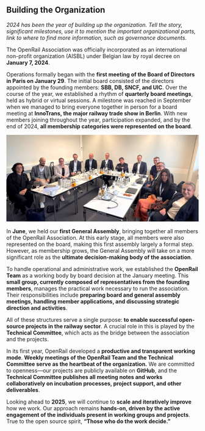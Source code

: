 ## Building the Organization

*2024 has been the year of building up the organization. Tell the story, significant milestones, use it to mention the important organizational parts, link to where to find more information, such as governance documents.*

The OpenRail Association was officially incorporated as an international non-profit organization (AISBL) under Belgian law by royal decree on **January 7, 2024**.

Operations formally began with the **first meeting of the Board of Directors in Paris on January 29**. The initial board consisted of the directors appointed by the founding members: **SBB, DB, SNCF, and UIC**. Over the course of the year, we established a rhythm of **quarterly board meetings**, held as hybrid or virtual sessions. A milestone was reached in September when we managed to bring everyone together in person for a board meeting at **InnoTrans, the major railway trade show in Berlin**. With new members joining throughout the year, participation expanded, and by the end of 2024, **all membership categories were represented on the board**.

![Board of Directors](images/2024-09-27-bod-innotrans.jpg)

In **June**, we held our **first General Assembly**, bringing together all members of the OpenRail Association. At this early stage, all members were also represented on the board, making this first assembly largely a formal step. However, as membership grows, the General Assembly will take on a more significant role as the **ultimate decision-making body of the association**.

To handle operational and administrative work, we established the **OpenRail Team** as a working body by board decision at the January meeting. This **small group, currently composed of representatives from the founding members**, manages the practical work necessary to run the association. Their responsibilities include **preparing board and general assembly meetings, handling member applications, and discussing strategic direction and activities**.

All of these structures serve a single purpose: **to enable successful open-source projects in the railway sector**. A crucial role in this is played by the **Technical Committee**, which acts as the bridge between the association and the projects.

In its first year, OpenRail developed a **productive and transparent working mode**. **Weekly meetings of the OpenRail Team and the Technical Committee serve as the heartbeat of the organization.** We are committed to openness—our projects are publicly available on **GitHub**, and the **Technical Committee publishes all meeting notes and works collaboratively on incubation processes, project support, and other deliverables**.

Looking ahead to **2025**, we will continue to **scale and iteratively improve** how we work. Our approach remains **hands-on, driven by the active engagement of the individuals present in working groups and projects**. True to the open source spirit, **“Those who do the work decide.”**
